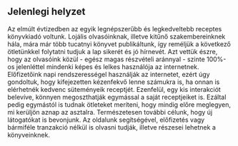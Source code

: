 ## Jelenlegi helyzet
Az elmúlt évtizedben az egyik legnépszerűbb és legkedveltebb receptes könyvkiadó voltunk. 
Lojális olvasóinknak, illetve kitűnő szakembereinknek hála, mára már több tucatnyi könyvet publikáltunk,
így reméljük a következő ötletünkkel folytatni tudjuk a lap sikerét és jó hírnevét. Azt vettük észre, hogy
az olvasóink közül - egész magas részvételi aránnyal - szinte 100%-os jelenléttel mindenki képes és lelkes
használója az internetnek. Előfizetőink napi rendszerességel használják az internetet, ezért úgy gondoltuk, hogy
kifejezetten kézenfekvő lenne számukra is, ha onnan is elérhetnék kedvenc süteményeik receptjét.
Ezenfelül, egy kis interakciót belevíve, könnyen megoszthatják egymással a saját receptjeiket is.
Ezáltal pedig egymástól is tudnak ötleteket meríteni, hogy mindig előre meglegyen, mi kerüljön aznap az asztalra. 
Természetesen további célunk, hogy új látogatókat is bevonjunk. Az oldalunk segítségével, előfizetés vagy bármiféle
tranzakció nélkül is olvasni tudják, illetve részesei lehetnek a könyveinknek.